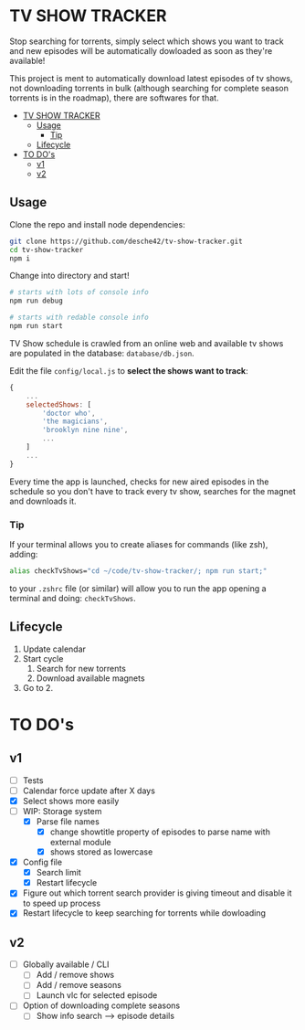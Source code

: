 # TV SHOW TRACKER

Stop searching for torrents, simply select which shows you want to track and new episodes will be automatically dowloaded as soon
as they're available!

This project is ment to automatically download latest episodes of tv shows, not downloading torrents in bulk (although searching for complete season torrents is in the roadmap), there are softwares for that.


- [TV SHOW TRACKER](#tv-show-tracker)
	- [Usage](#usage)
		- [Tip](#tip)
	- [Lifecycle](#lifecycle)
- [TO DO's](#to-dos)
	- [v1](#v1)
	- [v2](#v2)

## Usage

Clone the repo and install node dependencies:

```bash
git clone https://github.com/desche42/tv-show-tracker.git
cd tv-show-tracker
npm i
```

Change into directory and start!

```bash
# starts with lots of console info
npm run debug

# starts with redable console info
npm run start
```

TV Show schedule is crawled from an online web and available tv shows are populated in the database: `database/db.json`. 

Edit the file `config/local.js` to **select the shows want to track**:

```javascript
{
	...
	selectedShows: [
		'doctor who',
		'the magicians',
		'brooklyn nine nine',
		...
	]
	...
}
```

Every time the app is launched, checks for new aired episodes in the schedule so you don't have to track every tv show, searches for the magnet and downloads it.

### Tip

If your terminal allows you to create aliases for commands (like zsh), adding: 

```bash
alias checkTvShows="cd ~/code/tv-show-tracker/; npm run start;"
```

to your `.zshrc` file (or similar) will allow you to run the app opening a terminal and doing: `checkTvShows`.

## Lifecycle

1. Update calendar
2. Start cycle
   1. Search for new torrents
   2. Download available magnets
3. Go to 2.

# TO DO's

## v1

- [ ] Tests
- [ ] Calendar force update after X days
- [x] Select shows more easily
- [ ] WIP: Storage system
  - [x] Parse file names
    - [x] change showtitle property of episodes to parse name with external module
    - [x] shows stored as lowercase
- [x] Config file
  - [x] Search limit
  - [x] Restart lifecycle
- [x] Figure out which torrent search provider is giving timeout and disable it to speed up process
- [x] Restart lifecycle to keep searching for torrents while dowloading

## v2
- [ ] Globally available / CLI 
  - [ ] Add / remove shows
  - [ ] Add / remove seasons
  - [ ] Launch vlc for selected episode
- [ ] Option of downloading complete seasons
  - [ ] Show info search --> episode details
